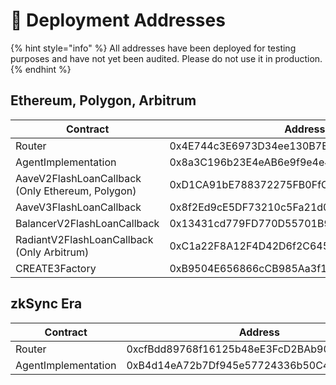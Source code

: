 # 📑 Deployment Addresses

{% hint style="info" %}
All addresses have been deployed for testing purposes and have not yet been audited. Please do not use it in production.
{% endhint %}

## Ethereum, Polygon, Arbitrum

<table data-full-width="false"><thead><tr><th width="288">Contract</th><th width="567">Address</th></tr></thead><tbody><tr><td>Router</td><td>0x4E744c3E6973D34ee130B7E668Abc14CD49ca16e</td></tr><tr><td>AgentImplementation</td><td>0x8a3C196b23E4eAB6e9f9e4e488E9591066732797</td></tr><tr><td>AaveV2FlashLoanCallback<br>(Only Ethereum, Polygon)</td><td>0xD1CA91bE788372275FB0FfC876465Bc0a5A31F86</td></tr><tr><td>AaveV3FlashLoanCallback</td><td>0x8f2Ed9cE5DF73210c5Fa21d0cFDFF98bB1027a1F</td></tr><tr><td>BalancerV2FlashLoanCallback</td><td>0x13431cd779FD770D55701B96F2675dFF63BDD756</td></tr><tr><td>RadiantV2FlashLoanCallback<br>(Only Arbitrum)</td><td>0xC1a22F8A12F4D42D6f2C645fc87bB896A4f150c8</td></tr><tr><td>CREATE3Factory</td><td>0xB9504E656866cCB985Aa3f1Af7b8B886f8485Df6</td></tr></tbody></table>

## zkSync Era

<table><thead><tr><th width="289">Contract</th><th>Address</th></tr></thead><tbody><tr><td>Router</td><td>0xcfBdd89768f16125b48eE3FcD2BAb902ce0C447f</td></tr><tr><td>AgentImplementation</td><td>0xB4d14eA72b7Df945e57724336b50C4267E59a4EB</td></tr></tbody></table>

